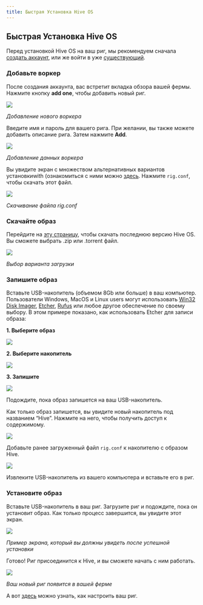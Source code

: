 ```yaml
---
title: Быстрая Установка Hive OS
---
```


## Быстрая Установка Hive OS

Перед установкой Hive OS на ваш риг, мы рекомендуем сначала <a href="https://the.hiveos.farm/">создать аккаунт</a>, или же войти в уже <a href="https://the.hiveos.farm/">существующий</a>.

### Добавьте воркер
После создания аккаунта, вас встретит вкладка обзора вашей фермы. Нажмите кнопку **add one**, чтобы добавить новый риг.

<img
  src="https://github.com/minershive/hiveon-kb/raw/master/images/quick_install/add_worker.gif?sanitize=true" data-canonical-src="https://github.com/minershive/hiveon-kb/raw/master/images/quick_install/add_worker.gif"
  />

_Добавление нового воркера_

Введите имя и пароль для вашего рига. При желании, вы также можете добавить описание рига. Затем нажмите **Add**.

<img
  src="https://github.com/minershive/hiveon-kb/raw/master/images/quick_install/worker_info.gif?sanitize=true" data-canonical-src="https://github.com/minershive/hiveon-kb/raw/master/images/quick_install/worker_info.gif"
  />

_Добавление данных воркера_

Вы увидите экран с множеством альтернативных вариантов установкиwith (ознакомиться с ними можно [здесь](file://getting_started\start_worker_setup_ru.md). Нажмите `rig.conf`, чтобы скачать этот файл.

<img
  src="https://github.com/minershive/hiveon-kb/raw/master/images/quick_install/dl_rig_conf.png?sanitize=true" data-canonical-src="https://github.com/minershive/hiveon-kb/raw/master/images/quick_install/dl_rig_conf.png"
  />

_Скачивание файла rig.conf_

### Скачайте образ
Перейдите на <a href="https://hiveos.farm/install/">эту страницу</a>, чтобы скачать последнюю версию Hive OS. Вы сможете выбрать .zip или .torrent файл.

<img
  src="https://github.com/minershive/hiveon-kb/raw/master/images/quick_install/install.png?sanitize=true" data-canonical-src="https://github.com/minershive/hiveon-kb/raw/master/images/quick_install/install.png"
  />

_Выбор варианта загрузки_

### Запишите образ
Вставьте USB-накопитель (объемом 8Gb или больше) в ваш компьютер. Пользователи Windows, MacOS и Linux users могут использовать <a href="https://sourceforge.net/projects/win32diskimager/">Win32 Disk Imager</a>, <a href="https://etcher.io/">Etcher</a>, <a href="https://rufus.akeo.ie/">Rufus</a> или любое другое обеспечение по своему выбору. В этом примере показано, как использовать Etcher для записи образа:

**1. Выберите образ**

<img
  src="https://github.com/minershive/hiveon-kb/raw/master/images/quick_install/etcher_select.png?sanitize=true" data-canonical-src="https://github.com/minershive/hiveon-kb/raw/master/images/quick_install/etcher_select.png"
  />

**2. Выберите накопитель**

<img
  src="https://github.com/minershive/hiveon-kb/raw/master/images/quick_install/etcher_drive.png?sanitize=true" data-canonical-src="https://github.com/minershive/hiveon-kb/raw/master/images/quick_install/etcher_drive.png"
  />

**3. Запишите**

<img
  src="https://github.com/minershive/hiveon-kb/raw/master/images/quick_install/etcher_flash.png?sanitize=true" data-canonical-src="https://github.com/minershive/hiveon-kb/raw/master/images/quick_install/etcher_flash.png"
  />

Подождите, пока образ запишется на ваш USB-накопитель.

Как только образ запишется, вы увидите новый накопитель под названием “Hive”. Нажмите на него, чтобы получить доступ к содержимому.

<img
  src="https://github.com/minershive/hiveon-kb/raw/master/images/quick_install/hive_drive.png?sanitize=true" data-canonical-src="https://github.com/minershive/hiveon-kb/raw/master/images/quick_install/hive_drive.png"
  />

Добавьте ранее загруженный файл `rig.conf` к накопителю с образом Hive.

<img
  src="https://github.com/minershive/hiveon-kb/raw/master/images/quick_install/hive_drive_conf.png?sanitize=true" data-canonical-src="https://github.com/minershive/hiveon-kb/raw/master/images/quick_install/hive_drive_conf.png"
  />

Извлеките USB-накопитель из вашего компьютера и вставьте его в риг.

### Установите образ
Вставьте USB-накопитель в ваш риг. Загрузите риг и подождите, пока он установит образ. Как только процесс завершится, вы увидите этот экран.

<img
  src="https://github.com/minershive/hiveon-kb/raw/master/images/quick_install/os_install.jpeg?sanitize=true" data-canonical-src="https://github.com/minershive/hiveon-kb/raw/master/images/quick_install/os_install.jpeg"
  />

_Пример экрана, который вы должны увидеть после успешной установки_

Готово! Риг присоединится к Hive, и вы сможете начать с ним работать.

<img
  src="https://github.com/minershive/hiveon-kb/raw/master/images/quick_install/new_rig.png?sanitize=true" data-canonical-src="https://github.com/minershive/hiveon-kb/raw/master/images/quick_install/new_rig.png"
  />

_Ваш новый риг появится в вашей ферме_

А вот [здесь](file://getting_started\start_dashboard_setup_ru.md) можно узнать, как настроить ваш риг.
